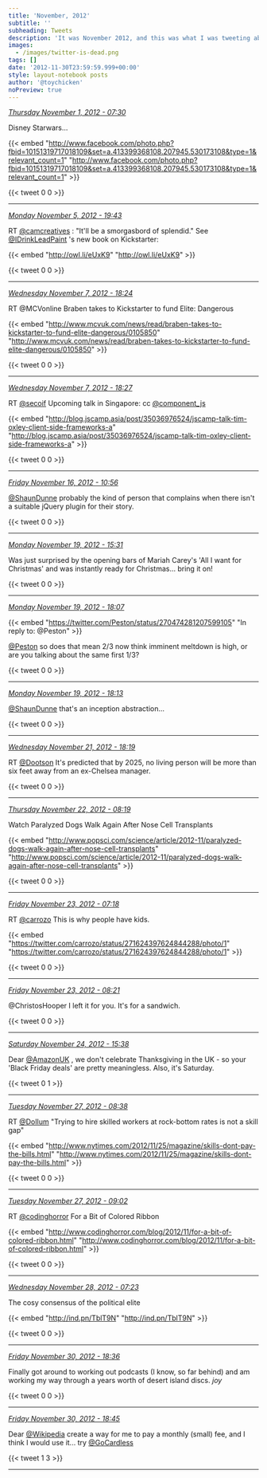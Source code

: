 ```yaml
---
title: 'November, 2012'
subtitle: ''
subheading: Tweets
description: 'It was November 2012, and this was what I was tweeting about...'
images:
  - /images/twitter-is-dead.png
tags: []
date: '2012-11-30T23:59:59.999+00:00'
style: layout-notebook posts
author: '@toychicken'
noPreview: true
---
```


<p><a id="263905883891830785" href="#263905883891830785"><em title="2012-11-01T07:30:40.000+00:00">Thursday November 1, 2012 - 07:30</em></a></p>
      
Disney Starwars... 

{{< embed "http://www.facebook.com/photo.php?fbid=10151319717018109&set=a.413399368108.207945.530173108&type=1&relevant_count=1" "http://www.facebook.com/photo.php?fbid=10151319717018109&set=a.413399368108.207945.530173108&type=1&relevant_count=1" >}}


{{< tweet 0 0 >}}

---

<p><a id="265539839359868928" href="#265539839359868928"><em title="2012-11-05T19:43:25.000+00:00">Monday November 5, 2012 - 19:43</em></a></p>
      
RT [@camcreatives](https://twitter.com/@camcreatives) : "It'll be a smorgasbord of splendid." See [@IDrinkLeadPaint](https://twitter.com/@IDrinkLeadPaint) 's new book on Kickstarter: 

{{< embed "http://owl.li/eUxK9" "http://owl.li/eUxK9" >}}


{{< tweet 0 0 >}}

---

<p><a id="266244625663139840" href="#266244625663139840"><em title="2012-11-07T18:24:00.000+00:00">Wednesday November 7, 2012 - 18:24</em></a></p>
      
RT @MCVonline Braben takes to Kickstarter to fund Elite: Dangerous 

{{< embed "http://www.mcvuk.com/news/read/braben-takes-to-kickstarter-to-fund-elite-dangerous/0105850" "http://www.mcvuk.com/news/read/braben-takes-to-kickstarter-to-fund-elite-dangerous/0105850" >}}


{{< tweet 0 0 >}}

---

<p><a id="266245628198264833" href="#266245628198264833"><em title="2012-11-07T18:27:59.000+00:00">Wednesday November 7, 2012 - 18:27</em></a></p>
      
RT [@secoif](https://twitter.com/@secoif)  Upcoming talk in Singapore:  cc [@component_js](https://twitter.com/@component_js) 

{{< embed "http://blog.jscamp.asia/post/35036976524/jscamp-talk-tim-oxley-client-side-frameworks-a" "http://blog.jscamp.asia/post/35036976524/jscamp-talk-tim-oxley-client-side-frameworks-a" >}}


{{< tweet 0 0 >}}

---

<p><a id="269393473126428672" href="#269393473126428672"><em title="2012-11-16T10:56:23.000+00:00">Friday November 16, 2012 - 10:56</em></a></p>
      
[@ShaunDunne](https://twitter.com/@ShaunDunne)  probably the kind of person that complains when there isn't a suitable jQuery plugin for their story.

{{< tweet 0 0 >}}

---

<p><a id="270549881142255616" href="#270549881142255616"><em title="2012-11-19T15:31:32.000+00:00">Monday November 19, 2012 - 15:31</em></a></p>
      
Was just surprised by the opening bars of Mariah Carey's 'All I want for Christmas' and was instantly ready for Christmas... bring it on!

{{< tweet 0 0 >}}

---

<p><a id="270589179220606976" href="#270589179220606976"><em title="2012-11-19T18:07:42.000+00:00">Monday November 19, 2012 - 18:07</em></a></p>
      
{{< embed "https://twitter.com/Peston/status/270474281207599105" "In reply to: @Peston" >}}


[@Peston](https://twitter.com/@Peston)  so does that mean 2/3 now think imminent meltdown is high, or are you talking about the same first 1/3?

{{< tweet 0 0 >}}

---

<p><a id="270590517144858624" href="#270590517144858624"><em title="2012-11-19T18:13:01.000+00:00">Monday November 19, 2012 - 18:13</em></a></p>
      
[@ShaunDunne](https://twitter.com/@ShaunDunne)  that's an inception abstraction...

{{< tweet 0 0 >}}

---

<p><a id="271317006463164417" href="#271317006463164417"><em title="2012-11-21T18:19:49.000+00:00">Wednesday November 21, 2012 - 18:19</em></a></p>
      
RT [@Dootson](https://twitter.com/@Dootson)  It's predicted that by 2025, no living person will be more than six feet away from an ex-Chelsea manager.

{{< tweet 0 0 >}}

---

<p><a id="271528276399382530" href="#271528276399382530"><em title="2012-11-22T08:19:20.000+00:00">Thursday November 22, 2012 - 08:19</em></a></p>
      
Watch Paralyzed Dogs Walk Again After Nose Cell Transplants 

{{< embed "http://www.popsci.com/science/article/2012-11/paralyzed-dogs-walk-again-after-nose-cell-transplants" "http://www.popsci.com/science/article/2012-11/paralyzed-dogs-walk-again-after-nose-cell-transplants" >}}


{{< tweet 0 0 >}}

---

<p><a id="271875381206872065" href="#271875381206872065"><em title="2012-11-23T07:18:36.000+00:00">Friday November 23, 2012 - 07:18</em></a></p>
      
RT [@carrozo](https://twitter.com/@carrozo)  This is why people have kids. 

{{< embed "https://twitter.com/carrozo/status/271624397624844288/photo/1" "https://twitter.com/carrozo/status/271624397624844288/photo/1" >}}


{{< tweet 0 0 >}}

---

<p><a id="271891248833519617" href="#271891248833519617"><em title="2012-11-23T08:21:39.000+00:00">Friday November 23, 2012 - 08:21</em></a></p>
      
@ChristosHooper I left it for you. It's for a sandwich.

{{< tweet 0 0 >}}

---

<p><a id="272363527296131072" href="#272363527296131072"><em title="2012-11-24T15:38:19.000+00:00">Saturday November 24, 2012 - 15:38</em></a></p>
      
Dear [@AmazonUK](https://twitter.com/@AmazonUK) , we don't celebrate Thanksgiving in the UK - so your 'Black Friday deals' are pretty meaningless. Also, it's Saturday.

{{< tweet 0 1 >}}

---

<p><a id="273345100594155520" href="#273345100594155520"><em title="2012-11-27T08:38:45.000+00:00">Tuesday November 27, 2012 - 08:38</em></a></p>
      
RT [@DoIlum](https://twitter.com/@DoIlum)  "Trying to hire skilled workers at rock-bottom rates is not a skill gap" 

{{< embed "http://www.nytimes.com/2012/11/25/magazine/skills-dont-pay-the-bills.html" "http://www.nytimes.com/2012/11/25/magazine/skills-dont-pay-the-bills.html" >}}


{{< tweet 0 0 >}}

---

<p><a id="273350978827345920" href="#273350978827345920"><em title="2012-11-27T09:02:06.000+00:00">Tuesday November 27, 2012 - 09:02</em></a></p>
      
RT [@codinghorror](https://twitter.com/@codinghorror)  For a Bit of Colored Ribbon 

{{< embed "http://www.codinghorror.com/blog/2012/11/for-a-bit-of-colored-ribbon.html" "http://www.codinghorror.com/blog/2012/11/for-a-bit-of-colored-ribbon.html" >}}


{{< tweet 0 0 >}}

---

<p><a id="273688584886824960" href="#273688584886824960"><em title="2012-11-28T07:23:38.000+00:00">Wednesday November 28, 2012 - 07:23</em></a></p>
      
The cosy consensus of the political elite 

{{< embed "http://ind.pn/TblT9N" "http://ind.pn/TblT9N" >}}


{{< tweet 0 0 >}}

---

<p><a id="274582713590218752" href="#274582713590218752"><em title="2012-11-30T18:36:35.000+00:00">Friday November 30, 2012 - 18:36</em></a></p>
      
Finally got around to working out podcasts (I know, so far behind) and am working my way through a years worth of desert island discs. *joy*

{{< tweet 0 0 >}}

---

<p><a id="274585060374626304" href="#274585060374626304"><em title="2012-11-30T18:45:54.000+00:00">Friday November 30, 2012 - 18:45</em></a></p>
      
Dear [@Wikipedia](https://twitter.com/@Wikipedia)  create a way for me to pay a monthly (small) fee, and I think I would use it... try [@GoCardless](https://twitter.com/@GoCardless) 

{{< tweet 1 3 >}}

---
